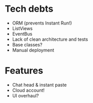 # Tech debts

* ORM (prevents Instant Run!)
* ListViews
* EventBus
* Lack of clean architecture and tests
* Base classes?
* Manual deployment

# Features

* Chat head & instant paste
* Cloud account!
* UI overhaul?

